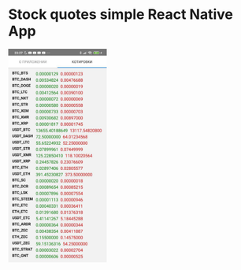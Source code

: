#  Stock quotes simple React Native App

<img src="https://github.com/copperfox777/react-native-stock-quotes/blob/master/assets/screen.jpg?raw=true" alt="screenshot" width="200"/>
